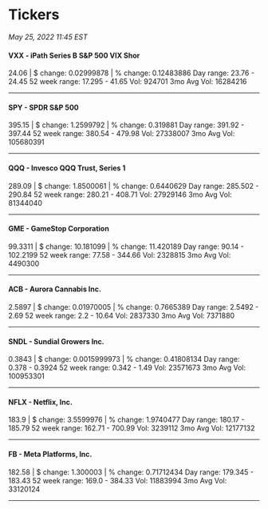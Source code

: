 # Tickers
*May 25, 2022 11:45 EST*

#### VXX - iPath Series B S&P 500 VIX Shor
24.06 | $ change: 0.02999878 | % change: 0.12483886
Day range: 23.76 - 24.45 52 week range: 17.295 - 41.65
Vol: 924701 3mo Avg Vol: 16284216

---

#### SPY - SPDR S&P 500
395.15 | $ change: 1.2599792 | % change: 0.319881
Day range: 391.92 - 397.44 52 week range: 380.54 - 479.98
Vol: 27338007 3mo Avg Vol: 105680391

---

#### QQQ - Invesco QQQ Trust, Series 1
289.09 | $ change: 1.8500061 | % change: 0.6440629
Day range: 285.502 - 290.84 52 week range: 280.21 - 408.71
Vol: 27929146 3mo Avg Vol: 81344040

---

#### GME - GameStop Corporation
99.3311 | $ change: 10.181099 | % change: 11.420189
Day range: 90.14 - 102.2199 52 week range: 77.58 - 344.66
Vol: 2328815 3mo Avg Vol: 4490300

---

#### ACB - Aurora Cannabis Inc.
2.5897 | $ change: 0.01970005 | % change: 0.7665389
Day range: 2.5492 - 2.69 52 week range: 2.2 - 10.64
Vol: 2837330 3mo Avg Vol: 7371880

---

#### SNDL - Sundial Growers Inc.
0.3843 | $ change: 0.0015999973 | % change: 0.41808134
Day range: 0.378 - 0.3924 52 week range: 0.342 - 1.49
Vol: 23571673 3mo Avg Vol: 100953301

---

#### NFLX - Netflix, Inc.
183.9 | $ change: 3.5599976 | % change: 1.9740477
Day range: 180.17 - 185.79 52 week range: 162.71 - 700.99
Vol: 3239112 3mo Avg Vol: 12177132

---

#### FB - Meta Platforms, Inc.
182.58 | $ change: 1.300003 | % change: 0.71712434
Day range: 179.345 - 183.43 52 week range: 169.0 - 384.33
Vol: 11883994 3mo Avg Vol: 33120124

---

